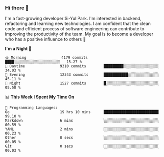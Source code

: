 ### Hi there 👋


I'm a fast-growing developer Si-Yul Park. I'm interested in backend, refactoring and learning new technologies. I am confident that the clean code and efficient process of software engineering can contribute to improving the productivity of the team. My goal is to become a developer who has a positive influence to others 🔭

<!--START_SECTION:waka-->
**I'm a Night 🦉** 

```text
🌞 Morning                4179 commits        ████░░░░░░░░░░░░░░░░░░░░░   15.27 % 
🌆 Daytime                9310 commits        █████████░░░░░░░░░░░░░░░░   34.03 % 
🌃 Evening                12343 commits       ███████████░░░░░░░░░░░░░░   45.11 % 
🌙 Night                  1527 commits        █░░░░░░░░░░░░░░░░░░░░░░░░   05.58 % 
```


📊 **This Week I Spent My Time On** 

```text
💬 Programming Languages: 
Go                       19 hrs 10 mins      █████████████████████████   99.10 % 
Markdown                 6 mins              ░░░░░░░░░░░░░░░░░░░░░░░░░   00.59 % 
YAML                     2 mins              ░░░░░░░░░░░░░░░░░░░░░░░░░   00.23 % 
Other                    0 secs              ░░░░░░░░░░░░░░░░░░░░░░░░░   00.05 % 
Git                      0 secs              ░░░░░░░░░░░░░░░░░░░░░░░░░   00.03 % 
```


<!--END_SECTION:waka-->
